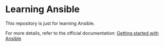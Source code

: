 # Learning Ansible

This repository is just for learning Ansible.

For more details, refer to the official documentation: [Getting started with Ansible](https://docs.ansible.com/ansible/latest/getting_started/#)